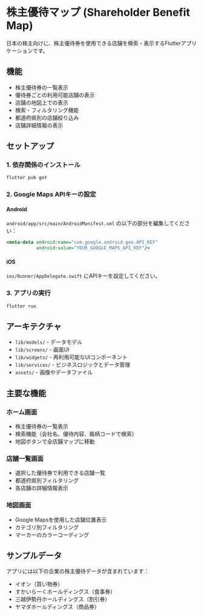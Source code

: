 # 株主優待マップ (Shareholder Benefit Map)

日本の株主向けに、株主優待券を使用できる店舗を検索・表示するFlutterアプリケーションです。

## 機能

- 株主優待券の一覧表示
- 優待券ごとの利用可能店舗の表示
- 店舗の地図上での表示
- 検索・フィルタリング機能
- 都道府県別の店舗絞り込み
- 店舗詳細情報の表示

## セットアップ

### 1. 依存関係のインストール

```bash
flutter pub get
```

### 2. Google Maps APIキーの設定

#### Android
`android/app/src/main/AndroidManifest.xml` の以下の部分を編集してください：

```xml
<meta-data android:name="com.google.android.geo.API_KEY"
           android:value="YOUR_GOOGLE_MAPS_API_KEY"/>
```

#### iOS
`ios/Runner/AppDelegate.swift` にAPIキーを設定してください。

### 3. アプリの実行

```bash
flutter run
```

## アーキテクチャ

- `lib/models/` - データモデル
- `lib/screens/` - 画面UI
- `lib/widgets/` - 再利用可能なUIコンポーネント
- `lib/services/` - ビジネスロジックとデータ管理
- `assets/` - 画像やデータファイル

## 主要な機能

### ホーム画面
- 株主優待券の一覧表示
- 検索機能（会社名、優待内容、銘柄コードで検索）
- 地図ボタンで全店舗マップに移動

### 店舗一覧画面
- 選択した優待券で利用できる店舗一覧
- 都道府県別フィルタリング
- 各店舗の詳細情報表示

### 地図画面
- Google Mapsを使用した店舗位置表示
- カテゴリ別フィルタリング
- マーカーのカラーコーディング

## サンプルデータ

アプリには以下の企業の株主優待データが含まれています：
- イオン（買い物券）
- すかいらーくホールディングス（食事券）
- 三越伊勢丹ホールディングス（割引券）
- ヤマダホールディングス（商品券）